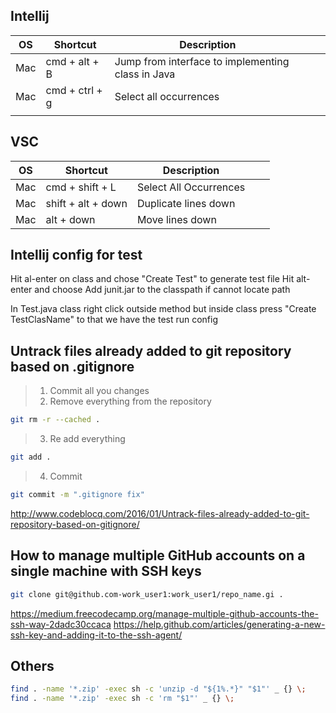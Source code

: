  ## **Intellij**
|OS|Shortcut|Description|   |   |
|---|---|---|---|---|
|Mac|cmd + alt + B|  Jump from interface to implementing class in Java |   |   |
| Mac | cmd + ctrl + g  | Select all occurrences  |   |   |
|   |   |   |   |   |


 ## **VSC**
|OS|Shortcut|Description|   |   |
|---|---|---|---|---|
| Mac  | cmd + shift + L  | Select All Occurrences  |   |   |
| Mac  | shift + alt + down  | Duplicate lines down  |   |   |
| Mac  | alt + down  | Move lines down  |   |   |


 ## **Intellij config for test**
Hit al-enter on class and chose "Create Test" to generate test file
Hit alt-enter and choose Add junit.jar to the classpath if cannot locate path

In Test.java class right click outside method but inside class press "Create TestClasName" to that we have the test run config

## **Untrack files already added to git repository based on .gitignore**
> 1. Commit all you changes
> 2. Remove everything from the repository
``` bash
git rm -r --cached .
```
> 3. Re add everything
``` bash
git add .
```
> 4. Commit
``` bash
git commit -m ".gitignore fix"
```
http://www.codeblocq.com/2016/01/Untrack-files-already-added-to-git-repository-based-on-gitignore/

## **How to manage multiple GitHub accounts on a single machine with SSH keys**
``` bash
git clone git@github.com-work_user1:work_user1/repo_name.gi .
```
https://medium.freecodecamp.org/manage-multiple-github-accounts-the-ssh-way-2dadc30ccaca
https://help.github.com/articles/generating-a-new-ssh-key-and-adding-it-to-the-ssh-agent/

## Others
``` bash
find . -name '*.zip' -exec sh -c 'unzip -d "${1%.*}" "$1"' _ {} \;
find . -name '*.zip' -exec sh -c 'rm "$1"' _ {} \;
```

